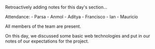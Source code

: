 Retroactively adding notes for this day's section...

Attendance:
	- Parsa
	- Anmol
	- Aditya
	- Francisco
	- Ian
	- Mauricio

All members of the team are present.

On this day, we discussed some basic web technologies and put in our notes of our expectations for the project.
